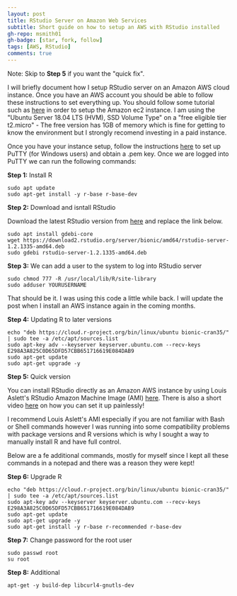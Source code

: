 ```yaml
---
layout: post
title: RStudio Server on Amazon Web Services
subtitle: Short guide on how to setup an AWS with RStudio installed
gh-repo: msmith01
gh-badge: [star, fork, follow]
tags: [AWS, RStudio]
comments: true
---
```

Note: Skip to **Step 5** if you want the "quick fix".

I will briefly document how I setup RStudio server on an Amazon AWS cloud instance. Once you have an AWS account you should be able to follow these instructions to set everything up. You should follow some tutorial such as [here](https://www.guru99.com/creating-amazon-ec2-instance.html) in order to setup the Amazon ec2 instance. I am using the "Ubuntu Server 18.04 LTS (HVM), SSD Volume Type" on a "free eligible tier t2.micro" - The free version has 1GB of memory which is fine for getting to know the environment but I strongly recomend investing in a paid instance.

Once you have your instance setup, follow the instructions [here](https://docs.aws.amazon.com/AWSEC2/latest/UserGuide/putty.html) to set up PuTTY (for Windows users) and obtain a .pem key. Once we are logged into PuTTY we can run the following commands:

**Step 1:** Install R
~~~
sudo apt update
sudo apt-get install -y r-base r-base-dev
~~~

**Step 2:**  Download and isntall RStudio

Download the latest RStudio version from [here](https://www.rstudio.com/products/rstudio/download/#download) and replace the link below.
~~~
sudo apt install gdebi-core
wget https://download2.rstudio.org/server/bionic/amd64/rstudio-server-1.2.1335-amd64.deb
sudo gdebi rstudio-server-1.2.1335-amd64.deb
~~~

**Step 3:** We can add a user to the system to log into RStudio server

~~~
sudo chmod 777 -R /usr/local/lib/R/site-library
sudo adduser YOURUSERNAME
~~~

That should be it. I was using this code a little while back. I will update the post when I install an AWS instance again in the coming months.

**Step 4:** Updating R to later versions

~~~
echo "deb https://cloud.r-project.org/bin/linux/ubuntu bionic-cran35/" | sudo tee -a /etc/apt/sources.list
sudo apt-key adv --keyserver keyserver.ubuntu.com --recv-keys E298A3A825C0D65DFD57CBB651716619E084DAB9
sudo apt-get update
sudo apt-get upgrade -y
~~~

**Step 5:** Quick version

You can install RStudio directly as an Amazon AWS instance by using Louis Aslett's RStudio Amazon Machine Image (AMI) [here](http://www.louisaslett.com/RStudio_AMI/). There is also a short video [here](http://www.louisaslett.com/RStudio_AMI/video_guide.html) on how you can set it up painlessly!

I recommend Louis Aslett's AMI especially if you are not familiar with Bash or Shell commands however I was running into some compatibility problems with package versions and R versions which is why I sought a way to manually install R and have full control.

Below are a fe additional commands, mostly for myself since I kept all these commands in a notepad and there was a reason they were kept!

**Step 6:** Upgrade R

~~~
echo "deb https://cloud.r-project.org/bin/linux/ubuntu bionic-cran35/" | sudo tee -a /etc/apt/sources.list
sudo apt-key adv --keyserver keyserver.ubuntu.com --recv-keys E298A3A825C0D65DFD57CBB651716619E084DAB9
sudo apt-get update
sudo apt-get upgrade -y
sudo apt-get install -y r-base r-recommended r-base-dev
~~~

**Step 7:** Change password for the root user

~~~
sudo passwd root
su root
~~~


**Step 8:** Additional

~~~
apt-get -y build-dep libcurl4-gnutls-dev
~~~

